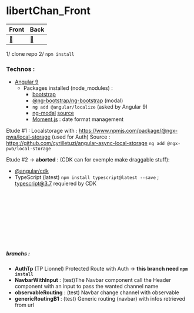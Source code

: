 # libertChan_Front


<center>

Front | Back
---| ---
[:tophat:](https://github.com/kim7834/libertChan_Front) | [:bug:](https://github.com/borisBelloc/libertChan_back)

</center>

1/ clone repo
2/ `npm install`


### Technos :
- [Angular 9](https://www.npmjs.com/package/@angular/cli)
    - Packages installed (node_modules) : 
        - [bootstrap](https://www.npmjs.com/package/bootstrap)
        - [@ng-bootstrap/ng-bootstrap](https://www.npmjs.com/package/@ng-bootstrap/ng-bootstrap) (modal)
        - `ng add @angular/localize` (asked by Angular 9)
        - [ng-modal](https://www.npmjs.com/package/ng-modal) [source](https://github.com/mazdik/ng-modal)
        - [Moment.js](https://momentjs.com/) : date format management

        
Etude #1 : Localstorage with : https://www.npmjs.com/package/@ngx-pwa/local-storage (used for Auth)
Source : https://github.com/cyrilletuzi/angular-async-local-storage
`ng add @ngx-pwa/local-storage`


Etude #2 -> **aborted** : (CDK can for exemple make draggable stuff):
- [@angular/cdk](https://www.npmjs.com/package/@angular/cdk)
- TypeScript (latest) `npm install typescript@latest --save` ; typescript@3.7 requiered by CDK



<br><br><br><br><br>
-----



##### branchs :
- **AuthTp** (TP Lionnel) Protected Route with Auth -> **this branch need `npm install`**
- **NavbarWithInput** : (test)The Navbar component call the Header component with an input to pass the wanted channel name
- **observableRouting** : (test) Navbar change channel with observable
- **genericRoutingB1** : (test) Generic routing (navbar) with infos retrieved from url

